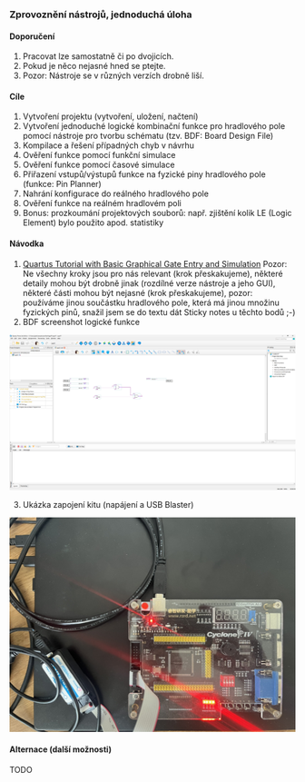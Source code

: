 ### Zprovoznění nástrojů, jednoduchá úloha

#### Doporučení

1. Pracovat lze samostatně či po dvojicích.
1. Pokud je něco nejasné hned se ptejte.
1. Pozor: Nástroje se v různých verzích drobně liší.

#### Cíle

1. Vytvoření projektu (vytvoření, uložení, načtení)
2. Vytvoření jednoduché logické kombinační funkce pro hradlového pole pomocí nástroje pro tvorbu schématu (tzv. BDF: Board Design File)
3. Kompilace a řešení případných chyb v návrhu
4. Ověření funkce pomocí funkční simulace
5. Ověření funkce pomocí časové simulace
6. Přiřazení vstupů/výstupů funkce na fyzické piny hradlového pole (funkce: Pin Planner)
7. Nahrání konfigurace do reálného hradlového pole
8. Ověření funkce na reálném hradlovém poli
9. Bonus: prozkoumání projektových souborů: např. zjištění kolik LE (Logic Element) bylo použito apod. statistiky

#### Návodka

1. [Quartus Tutorial with Basic Graphical Gate Entry and Simulation](unifl-bdf-tutorial_v-2022-05-07-r0a.pdf)
Pozor: Ne všechny kroky jsou pro nás relevant (krok přeskakujeme), některé detaily mohou být drobně jinak (rozdílné verze nástroje a jeho GUI), některé části mohou být nejasné (krok přeskakujeme), pozor: používáme jinou součástku hradlového pole, která má jinou množinu fyzických pinů, snažil jsem se do textu dát Sticky notes u těchto bodů ;-)
2. BDF screenshot logické funkce
<img src="bdf-1-pic-1_v-1.png" width="800"/>

3. Ukázka zapojení kitu (napájení a USB Blaster)
<img src="omdazz-pic-1_v-1.jpg" width="800"/>

#### Alternace (další možnosti)

TODO